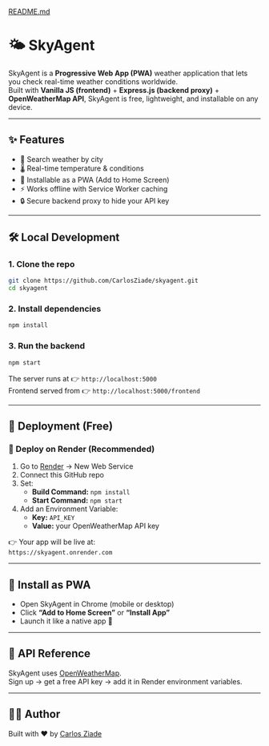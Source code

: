 [README.md](https://github.com/user-attachments/files/22231116/README.md)
# 🌤️ SkyAgent

SkyAgent is a **Progressive Web App (PWA)** weather application that lets you check real-time weather conditions worldwide.  
Built with **Vanilla JS (frontend)** + **Express.js (backend proxy)** + **OpenWeatherMap API**, SkyAgent is free, lightweight, and installable on any device.  

---

## ✨ Features
- 🔎 Search weather by city  
- 🌡️ Real-time temperature & conditions  
- 📱 Installable as a PWA (Add to Home Screen)  
- ⚡ Works offline with Service Worker caching  
- 🔒 Secure backend proxy to hide your API key  

---

## 🛠️ Local Development

### 1. Clone the repo
```bash
git clone https://github.com/CarlosZiade/skyagent.git
cd skyagent
```

### 2. Install dependencies
```bash
npm install
```

### 3. Run the backend
```bash
npm start
```

The server runs at 👉 `http://localhost:5000`  
Frontend served from 👉 `http://localhost:5000/frontend`

---

## 🚀 Deployment (Free)

### 🔸 Deploy on Render (Recommended)
1. Go to [Render](https://render.com) → New Web Service  
2. Connect this GitHub repo  
3. Set:
   - **Build Command:** `npm install`
   - **Start Command:** `npm start`
4. Add an Environment Variable:
   - **Key:** `API_KEY`  
   - **Value:** your OpenWeatherMap API key  

👉 Your app will be live at:  
`https://skyagent.onrender.com`

---

## 📱 Install as PWA
- Open SkyAgent in Chrome (mobile or desktop)  
- Click **“Add to Home Screen”** or **“Install App”**  
- Launch it like a native app 🎉  

---

## 🔑 API Reference
SkyAgent uses [OpenWeatherMap](https://openweathermap.org/api).  
Sign up → get a free API key → add it in Render environment variables.  

---

## 👨‍💻 Author
Built with ❤️ by [Carlos Ziade](https://github.com/CarlosZiade)
